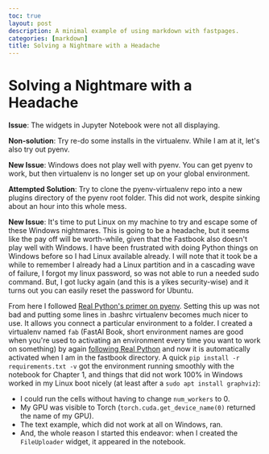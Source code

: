 ```yaml
---
toc: true
layout: post
description: A minimal example of using markdown with fastpages.
categories: [markdown]
title: Solving a Nightmare with a Headache
---
```


# Solving a Nightmare with a Headache

**Issue**: The widgets in Jupyter Notebook were not all displaying. 

**Non-solution**: Try re-do some installs in the virtualenv. While I am at it, let's also try out pyenv.

**New Issue**: Windows does not play well with pyenv. You can get pyenv to work, but then virtualenv is no longer set up on your global environment.

**Attempted Solution**: Try to clone the pyenv-virtualenv repo into a new plugins directory of the pyenv root folder. This did not work, despite sinking about an hour into this whole mess.

**New Issue**: It's time to put Linux on my machine to try and escape some of these Windows nightmares. This is going to be a headache, but it seems like the pay off will be worth-while, given that the Fastbook also doesn't play well with Windows. I have been frustrated with doing Python things on Windows before so I had Linux available already. I will note that it took be a while to remember I already had a Linux partition and in a cascading wave of failure, I forgot my linux password, so was not able to run a needed sudo command. But, I got lucky again (and this is a yikes security-wise) and it turns out you can easily reset the password for Ubuntu. 

From here I followed [Real Python's primer on pyenv](https://realpython.com/intro-to-pyenv/#virtual-environments-and-pyenv). Setting this up was not bad and putting some lines in .bashrc virtualenv becomes much nicer to use. It allows you connect a particular environment to a folder. I created a virtualenv named `fab` (FastAI Book, short environment names are good when you're used to activating an environment every time you want to work on something) by again [following Real Python](https://realpython.com/python-virtual-environments-a-primer/) and now it is automatically activated when I am in the fastbook directory. A quick `pip install -r requirements.txt -v` got the environment running smoothly with the notebook for Chapter 1, and things that did not work 100% in Windows worked in my Linux boot nicely (at least after a `sudo apt install graphviz`):
* I could run the cells without having to change `num_workers` to 0.
* My GPU was visible to Torch (`torch.cuda.get_device_name(0)` returned the name of my GPU).
* The text example, which did not work at all on Windows, ran.
* And, the whole reason I started this endeavor: when I created the `FileUploader` widget, it appeared in the notebook.